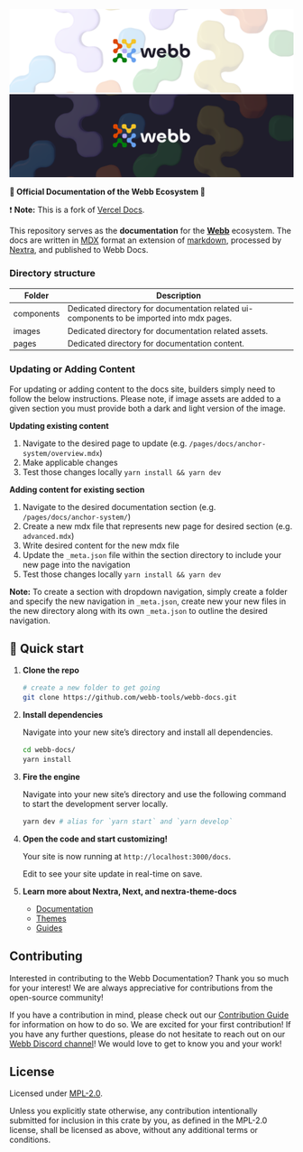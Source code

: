 <div align="center">
<a href="https://www.webb.tools/">
    
![Webb Logo](.github/assets/webb_banner_light.png#gh-light-mode-only)
![Webb Logo](.github/assets/webb_banner_dark.png#gh-dark-mode-only)
  </a>
  </div>
<p align="left">
    <strong>🚀 Official Documentation of the Webb Ecosystem 🚀 </strong>
</p>

<!-- Badges -->

<!-- Description -->

❗ **Note:** This is a fork of [Vercel Docs](https://github.com/vercel/turbo/tree/main/docs).

This repository serves as the **documentation** for the **[Webb](https://www.webb.tools/)** ecosystem. The docs are written in [MDX](https://mdxjs.com/) format an extension of [markdown](https://www.markdownguide.org/), processed by [Nextra](https://github.com/shuding/nextra/tree/main), and published to Webb Docs. 


### Directory structure

| Folder     | Description                                                                                |
| ---------- | ------------------------------------------------------------------------------------------ |
| components | Dedicated directory for documentation related ui-components to be imported into mdx pages. |
| images     | Dedicated directory for documentation related assets.                                      |
| pages      | Dedicated directory for documentation content.                                             |

### Updating or Adding Content

For updating or adding content to the docs site, builders simply need to follow the below instructions. Please note, 
if image assets are added to a given section you must provide both a dark and light version of the image. 

**Updating existing content**

1. Navigate to the desired page to update (e.g. `/pages/docs/anchor-system/overview.mdx`)
2. Make applicable changes
3. Test those changes locally `yarn install && yarn dev`

**Adding content for existing section**

1. Navigate to the desired documentation section (e.g. `/pages/docs/anchor-system/`)
2. Create a new mdx file that represents new page for desired section (e.g. `advanced.mdx`)
3. Write desired content for the new mdx file 
4. Update the `_meta.json` file within the section directory to include your new page into the navigation
5. Test those changes locally `yarn install && yarn dev`

**Note:** To create a section with dropdown navigation, simply create a folder and specify the new navigation in `_meta.json`, create new your new files in the new directory along with its own `_meta.json` to outline the desired 
navigation.  

## 🚀 Quick start

1.  **Clone the repo**

    ```bash
    # create a new folder to get going
    git clone https://github.com/webb-tools/webb-docs.git
    ```

2.  **Install dependencies**

    Navigate into your new site’s directory and install all dependencies.

    ```bash
    cd webb-docs/
    yarn install
    ```

2.  **Fire the engine**

    Navigate into your new site’s directory and use the following command to start the development server locally.

    ```bash
    yarn dev # alias for `yarn start` and `yarn develop`
    ```

3.  **Open the code and start customizing!**

    Your site is now running at `http://localhost:3000/docs`.

    Edit to see your site update in real-time on save.

4.  **Learn more about Nextra, Next, and nextra-theme-docs**

    - [Documentation](https://nextra.site/docs)
    - [Themes](https://nextra.site/docs/docs-theme)
    - [Guides](https://nextra.site/docs/guide)

<h2 id="contribute"> Contributing </h2>

Interested in contributing to the Webb Documentation? Thank you so much for your interest! We are always appreciative for contributions from the open-source community!

If you have a contribution in mind, please check out our [Contribution Guide](./.github/CONTRIBUTING.md) for information on how to do so. We are excited for your first contribution! If you have any further questions, please do not hesitate to reach out on our [Webb Discord channel](https://discord.com/invite/cv8EfJu3Tn)! We would love to get to know you and your work!

<h2 id="license"> License </h2>

Licensed under <a href="LICENSE">MPL-2.0</a>.

Unless you explicitly state otherwise, any contribution intentionally submitted for inclusion in this crate by you, as defined in the MPL-2.0 license, shall be licensed as above, without any additional terms or conditions.